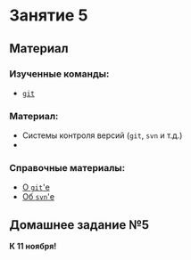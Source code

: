 Занятие 5
=========

## Материал

### Изученные команды:

* [`git`](http://linux.die.net/man/1/git)

### Материал:

* Системы контроля версий (`git`, `svn` и т.д.)
* 

### Справочные материалы:

* [О `git`'е](https://git-scm.com/book/ru/v2)
* [Об `svn`'е](http://svnbook.red-bean.com)

## Домашнее задание №5

__К 11 ноября!__
